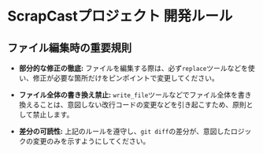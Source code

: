 # ScrapCastプロジェクト 開発ルール

## ファイル編集時の重要規則

- **部分的な修正の徹底:** ファイルを編集する際は、必ず`replace`ツールなどを使い、修正が必要な箇所だけをピンポイントで変更してください。

- **ファイル全体の書き換え禁止:** `write_file`ツールなどでファイル全体を書き換えることは、意図しない改行コードの変更などを引き起こすため、原則として禁止します。

- **差分の可読性:** 上記のルールを遵守し、`git diff`の差分が、意図したロジックの変更のみを示すようにしてください。
